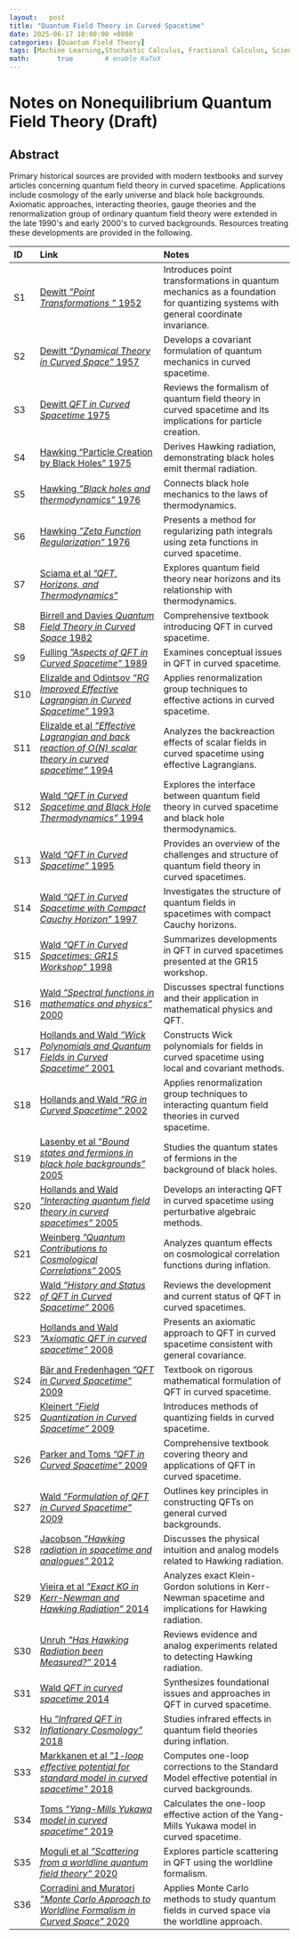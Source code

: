 ```yaml
---
layout:   post
title: "Quantum Field Theory in Curved Spacetime"
date: 2025-06-17 10:00:00 +0800
categories: [Quantum Field Theory]
tags: [Machine Learning,Stochastic Calculus, Fractional Calculus, Scientific Computation, Quantum Computating, Stochastic Quantization]
math:       true        # enable KaTeX
---
```

# Notes on Nonequilibrium Quantum Field Theory  (Draft)

## Abstract
Primary historical sources are provided with modern textbooks and survey articles concerning quantum field theory in curved spacetime. Applications include cosmology of the early universe and black hole backgrounds. Axiomatic approaches, interacting theories, gauge theories and the renormalization group of ordinary quantum field theory were extended in the late 1990's and early 2000's to curved backgrounds. Resources treating these developments are provided in the following.  

| ID   | Link | Notes |
|:-----|:-----|:------|
| S1   | [Dewitt *”Point Transformations ”* 1952](https://journals.aps.org/pr/abstract/10.1103/PhysRev.85.653) | Introduces point transformations in quantum mechanics as a foundation for quantizing systems with general coordinate invariance. |
| S2   | [Dewitt *”Dynamical Theory in Curved Space”* 1957](https://journals.aps.org/rmp/abstract/10.1103/RevModPhys.29.377) | Develops a covariant formulation of quantum mechanics in curved spacetime. |
| S3   | [Dewitt *QFT in Curved Spacetime* 1975](https://www.sciencedirect.com/science/article/abs/pii/0370157375900514) | Reviews the formalism of quantum field theory in curved spacetime and its implications for particle creation. |
| S4   | [Hawking “Particle Creation by Black Holes” 1975](https://projecteuclid.org/journals/communications-in-mathematical-physics/volume-43/issue-3/Particle-creation-by-black-holes/cmp/1103899181.full) | Derives Hawking radiation, demonstrating black holes emit thermal radiation. |
| S5   | [Hawking *”Black holes and thermodynamics”* 1976](https://journals.aps.org/prd/abstract/10.1103/PhysRevD.13.191) | Connects black hole mechanics to the laws of thermodynamics. |
| S6   | [Hawking *”Zeta Function Regularization”* 1976](https://projecteuclid.org/journals/communications-in-mathematical-physics/volume-55/issue-2/Zeta-function-regularization-of-path-integrals-in-curved-spacetime/cmp/1103900982.full) | Presents a method for regularizing path integrals using zeta functions in curved spacetime. |
| S7   | [Sciama et al *”QFT, Horizons, and Thermodynamics”*](https://ora.ox.ac.uk/objects/uuid:79e20a5d-f8b5-4721-be7e-b0c56b6aedac) | Explores quantum field theory near horizons and its relationship with thermodynamics. |
| S8   | [Birrell and Davies *Quantum Field Theory in Curved Space* 1982](https://www.cambridge.org/core/books/quantum-fields-in-curved-space/95376B0CAD78EE767FCD6205F8327F4C) | Comprehensive textbook introducing QFT in curved spacetime. |
| S9   | [Fulling *”Aspects of QFT in Curved Spacetime”* 1989](https://www.cambridge.org/core/books/aspects-of-quantum-field-theory-in-curved-spacetime/D96D902C0432D20FA5F0CC75C5E93FE6) | Examines conceptual issues in QFT in curved spacetime. |
| S10  | [Elizalde and Odintsov *”RG Improved Effective Lagrangian in Curved Spacetime”* 1993](https://arxiv.org/abs/hep-th/9311087) | Applies renormalization group techniques to effective actions in curved spacetime. |
| S11  | [Elizalde et al *”Effective Lagrangian and back reaction of O(N) scalar theory in curved spacetime”* 1994](https://arxiv.org/abs/hep-th/9404084) | Analyzes the backreaction effects of scalar fields in curved spacetime using effective Lagrangians. |
| S12  | [Wald *”QFT in Curved Spacetime and Black Hole Thermodynamics”* 1994](https://press.uchicago.edu/ucp/books/book/chicago/Q/bo3684008.html) | Explores the interface between quantum field theory in curved spacetime and black hole thermodynamics. |
| S13  | [Wald *”QFT in Curved Spacetime”* 1995](https://arxiv.org/abs/gr-qc/9509057) | Provides an overview of the challenges and structure of quantum field theory in curved spacetimes. |
| S14  | [Wald *”QFT in Curved Spacetime with Compact Cauchy Horizon”* 1997](https://arxiv.org/abs/gr-qc/9603012) | Investigates the structure of quantum fields in spacetimes with compact Cauchy horizons. |
| S15  | [Wald *”QFT in Curved Spacetimes: GR15 Workshop”* 1998](https://arxiv.org/abs/gr-qc/9803088) | Summarizes developments in QFT in curved spacetimes presented at the GR15 workshop. |
| S16  | [Wald *”Spectral functions in mathematics and physics”* 2000](https://arxiv.org/abs/hep-th/0005133) | Discusses spectral functions and their application in mathematical physics and QFT. |
| S17  | [Hollands and Wald *”Wick Polynomials and Quantum Fields in Curved Spacetime”* 2001](https://arxiv.org/abs/gr-qc/0103074) | Constructs Wick polynomials for fields in curved spacetime using local and covariant methods. |
| S18  | [Hollands and Wald *”RG in Curved Spacetime”* 2002](https://arxiv.org/abs/gr-qc/0209029) | Applies renormalization group techniques to interacting quantum field theories in curved spacetime. |
| S19  | [Lasenby et al *”Bound states and fermions in black hole backgrounds”* 2005](https://arxiv.org/abs/gr-qc/0209090) | Studies the quantum states of fermions in the background of black holes. |
| S20  | [Hollands and Wald *”Interacting quantum field theory in curved spacetimes”* 2005](https://arxiv.org/abs/gr-qc/0404074) | Develops an interacting QFT in curved spacetime using perturbative algebraic methods. |
| S21  | [Weinberg *”Quantum Contributions to Cosmological Correlations”* 2005](https://arxiv.org/abs/hep-th/0506236) | Analyzes quantum effects on cosmological correlation functions during inflation. |
| S22  | [Wald *”History and Status of QFT in Curved Spacetime”* 2006](https://arxiv.org/abs/gr-qc/0608018) | Reviews the development and current status of QFT in curved spacetimes. |
| S23  | [Hollands and Wald *”Axiomatic QFT in curved spacetime”* 2008](https://arxiv.org/abs/0803.2003) | Presents an axiomatic approach to QFT in curved spacetime consistent with general covariance. |
| S24  | [Bär and Fredenhagen *”QFT in Curved Spacetime”* 2009](https://link.springer.com/book/10.1007/978-3-642-02780-2) | Textbook on rigorous mathematical formulation of QFT in curved spacetime. |
| S25  | [Kleinert *”Field Quantization in Curved Spacetime”* 2009](https://arxiv.org/abs/0910.4034) | Introduces methods of quantizing fields in curved spacetime. |
| S26  | [Parker and Toms *”QFT in Curved Spacetime”* 2009](https://www.cambridge.org/core/books/quantum-field-theory-in-curved-spacetime/DDFF5C8EAF145364DAC04BDA0B79C624) | Comprehensive textbook covering theory and applications of QFT in curved spacetime. |
| S27  | [Wald *”Formulation of QFT in Curved Spacetime”* 2009](https://arxiv.org/abs/0907.0416) | Outlines key principles in constructing QFTs on general curved backgrounds. |
| S28  | [Jacobson *”Hawking radiation in spacetime and analogues”* 2012](https://arxiv.org/abs/1212.6821) | Discusses the physical intuition and analog models related to Hawking radiation. |
| S29  | [Vieira et al *”Exact KG in Kerr-Newman and Hawking Radiation”* 2014](https://arxiv.org/abs/1401.5397) | Analyzes exact Klein-Gordon solutions in Kerr-Newman spacetime and implications for Hawking radiation. |
| S30  | [Unruh *”Has Hawking Radiation been Measured?”* 2014](https://arxiv.org/abs/1401.6612) | Reviews evidence and analog experiments related to detecting Hawking radiation. |
| S31  | [Wald *QFT in curved spacetime* 2014](https://arxiv.org/abs/1401.2026) | Synthesizes foundational issues and approaches in QFT in curved spacetime. |
| S32  | [Hu *”Infrared QFT in Inflationary Cosmology”* 2018](https://arxiv.org/abs/1812.11851) | Studies infrared effects in quantum field theories during inflation. |
| S33  | [Markkanen et al *”1-loop effective potential for standard model in curved spacetime”* 2018](https://arxiv.org/abs/1804.02020) | Computes one-loop corrections to the Standard Model effective potential in curved backgrounds. |
| S34  | [Toms *”Yang-Mills Yukawa model in curved spacetime”* 2019](https://arxiv.org/abs/1906.02515#:~:text=The%20one%2Dloop%20effective%20action,G%20is%20arbitrary%2C%20is%20calculated.) | Calculates the one-loop effective action of the Yang-Mills Yukawa model in curved spacetime. |
| S35  | [Moguli et al *”Scattering from a worldline quantum field theory”* 2020](https://arxiv.org/abs/2010.02865) | Explores particle scattering in QFT using the worldline formalism. |
| S36  | [Corradini and Muratori *”Monte Carlo Approach to Worldline Formalism in Curved Space”* 2020](https://arxiv.org/abs/2006.02911) | Applies Monte Carlo methods to study quantum fields in curved space via the worldline approach. |
